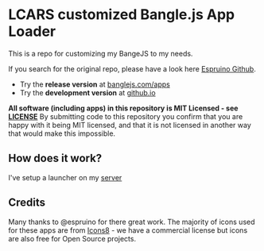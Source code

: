 LCARS customized Bangle.js App Loader 
================================

This is a repo for customizing my BangeJS to my needs.

If you search for the original repo, please have a look here [Espruino Github](https://github.com/espruino/BangleApps).

* Try the **release version** at [banglejs.com/apps](https://banglejs.com/apps)
* Try the **development version** at [github.io](https://espruino.github.io/BangleApps/)

**All software (including apps) in this repository is MIT Licensed - see [LICENSE](LICENSE)** By
submitting code to this repository you confirm that you are happy with it being MIT licensed,
and that it is not licensed in another way that would make this impossible.

## How does it work?

I've setup a launcher on my [server](https://banglejs.programmier-spielplatz.de/) 

## Credits

Many thanks to @espruino for there great work.
The majority of icons used for these apps are from [Icons8](https://icons8.com/) - we have a commercial license but icons are also free for Open Source projects.
